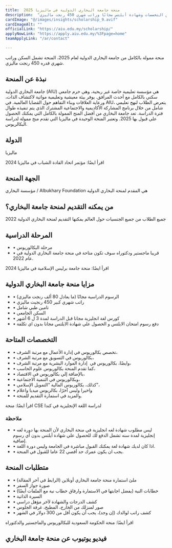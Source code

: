 ```yaml
---
title:  منحة جامعة البخاري الدولية في ماليزيا 2025 
description:  "منحة ممولة بالكامل في جامعة البخاري الدولية في ماليزيا في العديد من التخصصات وشهادة أيلتس مجانًا وراتب شهري 450 رنجت ماليزي." 
cardImage: "@/images/insights/scholarship_9.avif" 
cardImageAlt: "" 
officialLink: "https://aiu.edu.my/scholarship/" 
applyNowLink: "https://apply.aiu.edu.my/%3Fpage=home" 
teamApplyLink: "/ar/contact"

---
```


منحة ممولة بالكامل من جامعة البخاري الدولية لعام 2025، المنحة تشمل السكن وراتب شهري قدره 450 رنجت ماليزي.

## نبذة عن المنحة

جامعة البخاري الدولية (AIU) هي مؤسسة تعليمية خاصة غير ربحية، وهي حرم جامعي سكني بالكامل مع أحدث المرافق. يوفر بيئة معيشية وتعليمية مواتية لاكتشاف الذات، ورعاية العلاقات وبناء التفاهم حول القضايا العالمية. في AIU، يتعرض الطلاب لنهج تعليمي شامل من خلال برنامج المشاركة الأكاديمية والاجتماعية المشترك الذي يتم تنفيذه طوال فترة الدراسة. تعد جامعة البخاري من أفضل المنح الممولة بالكامل التي يمكنك الحصول علي قبول بها 2025. وتعتبر المنحة الوحيدة في ماليزيا التي تقدم منح ممولة لدراسة البكالريوس.

## الدولة

ماليزيا

اقرأ ايضًا: مؤتمر اتحاد القادة الشباب في ماليزيا 2024

## الجهة المنحة

مؤسسة البخاري / Albukhary Foundation هي المقدم لمنحة البخاري الدولية

## من يمكنه التقديم لمنحة جامعة البخاري؟

جميع الطلاب من جميع الجنسيات حول العالم يمكنها التقديم لمنحة البخاري الدولية 2022

## المرحلة الدراسية

- • مرحلة البكالوريوس
- • قريبا ماجستير ودكتوراه سوف تكون متاحة في منحة جامعة البخاري الدولية في عام 2022.

اقرأ ايضًا: منحة جامعة برليس الإسلامية في ماليزيا 2024

## مزايا منحة جامعة البخاري الدولية

- • الرسوم الدراسية مجانًا (ما يعادل 80 ألف رنجت ماليزي)
- • راتب شهري كبير 450 رنجيت ماليزي
- • تامين طبي شامل
- • السكن الجامعي
- • كورس لغة انجليزية مجانا قبل الدراسة لمدة 3 ل 6 أشهر
- • دفع رسوم امتحان الايلتس و الحصول علي شهادة الايلتس مجانا بدون اي تكلفة

## التخصصات المتاحة

- • تخصص بكالوريوس في إدارة الأعمال مع مرتبة الشرف،
- • بكالوريوس في التسويق مع مرتبة الشرف،
- • وايضًا، بكالوريوس في  إدارة الموارد البشرية مع مرتبة الشرف،
- • كما تقدم المنحة بكالوريوس علوم الحاسب،
- • بالإضافة إلي بكالوريوس في الاقتصاد،
- • وبكالوريوس في التنمية الاجتماعية،
- • كذلك، بكالوريوس المالية “التمويل الإسلامي”،
- • واخيرا وليس آخرًا، بكالريوس ميديا واعلام
- • والمزيد في استمارة التقديم للمنحة.

اقرأ ايضًا: منحة CSE لدراسة اللغة الإنجليزية في كندا

### ملاحظة

- • ليس مطلوب شهادة لغه انجليزية في منحة البخاري لأن المنحة بها دورة لغه إنجليزية لمدة سنه تشمل الدفع لك للحصول علي شهادة أيلتس بدون أي رسوم إضافية.
- • اذا كان لديك شهادة لغة يمكنك القبول مباشرة في الجامعة وليس دورة اللغة.
- • يجب ان يكون عمرك حد أقصي 22 عاما للقبول في المنحة.

## متطلبات المنحة

- • ملئ استمارة منحة جامعة البخاري أونلاين (الرابط في آخر المقالة)
- • صورة جواز السفر
- • خطابات النية (يفضل اجابتها في الاستمارة وارفاق خطاب نية مع الملفات أيضًا)
- • السيرة الذاتية
- • كشف الدرجات والشهادة لآخر مؤهل دراسي
- • صور لمنزلك من الخارج، المطبخ، غرفة الجلوس
- • كشف راتب لوالدك (إن وجد)، يجب أن يكون أقل من 300 دولار في الشهر

اقرأ ايضًا: منحة الحكومة السعودية للبكالوريوس والماجستير والدكتوراه

## فيديو يوتيوب عن منحة جامعة البخاري

